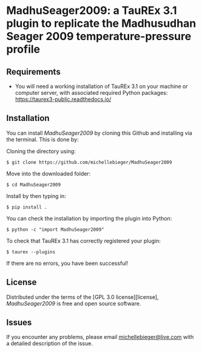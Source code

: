 # MadhuSeager2009: a TauREx 3.1 plugin to replicate the Madhusudhan Seager 2009 temperature-pressure profile

## Requirements

- You will need a working installation of TauREx 3.1 on your machine or computer server, with associated required Python packages: https://taurex3-public.readthedocs.io/

## Installation

You can install _MadhuSeager2009_ by cloning this Github and installing via the terminal. This is done by:

Cloning the directory using:

```console
$ git clone https://github.com/michellebieger/MadhuSeager2009
```

Move into the downloaded folder:

```console
$ cd MadhuSeager2009
```

Install by then typing in:

```console
$ pip install .
```

You can check the installation by importing the plugin into Python:

```console
$ python -c "import MadhuSeager2009"
```

To check that TauREx 3.1 has correctly registered your plugin:

```console
$ taurex --plugins
```

If there are no errors, you have been successful!

## License

Distributed under the terms of the [GPL 3.0 license][license],
_MadhuSeager2009_ is free and open source software.

## Issues

If you encounter any problems, please email michellebieger@live.com with a detailed description of the issue.
